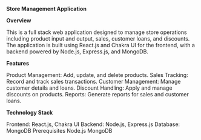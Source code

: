 **Store Management Application**

**Overview**

This is a full stack web application designed to manage store operations including product input and output, sales, customer loans, and discounts. The application is built using React.js and Chakra UI for the frontend, with a backend powered by Node.js, Express.js, and MongoDB.

**Features**

Product Management: Add, update, and delete products.
Sales Tracking: Record and track sales transactions.
Customer Management: Manage customer details and loans.
Discount Handling: Apply and manage discounts on products.
Reports: Generate reports for sales and customer loans.

**Technology Stack**

Frontend: React.js, Chakra UI
Backend: Node.js, Express.js
Database: MongoDB
Prerequisites
Node.js
MongoDB
